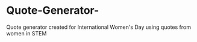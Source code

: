# Quote-Generator-
Quote generator created for International Women's Day using quotes from women in STEM
